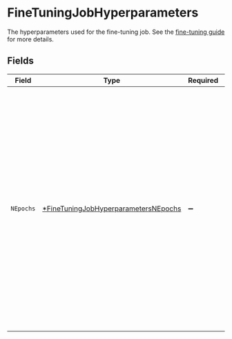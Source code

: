 # FineTuningJobHyperparameters

The hyperparameters used for the fine-tuning job. See the [fine-tuning guide](/docs/guides/fine-tuning) for more details.


## Fields

| Field                                                                                                                                                                                                                                                                     | Type                                                                                                                                                                                                                                                                      | Required                                                                                                                                                                                                                                                                  | Description                                                                                                                                                                                                                                                               |
| ------------------------------------------------------------------------------------------------------------------------------------------------------------------------------------------------------------------------------------------------------------------------- | ------------------------------------------------------------------------------------------------------------------------------------------------------------------------------------------------------------------------------------------------------------------------- | ------------------------------------------------------------------------------------------------------------------------------------------------------------------------------------------------------------------------------------------------------------------------- | ------------------------------------------------------------------------------------------------------------------------------------------------------------------------------------------------------------------------------------------------------------------------- |
| `NEpochs`                                                                                                                                                                                                                                                                 | [*FineTuningJobHyperparametersNEpochs](../../models/shared/finetuningjobhyperparametersnepochs.md)                                                                                                                                                                        | :heavy_minus_sign:                                                                                                                                                                                                                                                        | The number of epochs to train the model for. An epoch refers to one full cycle through the training dataset.<br/>"Auto" decides the optimal number of epochs based on the size of the dataset. If setting the number manually, we support any number between 1 and 50 epochs. |
